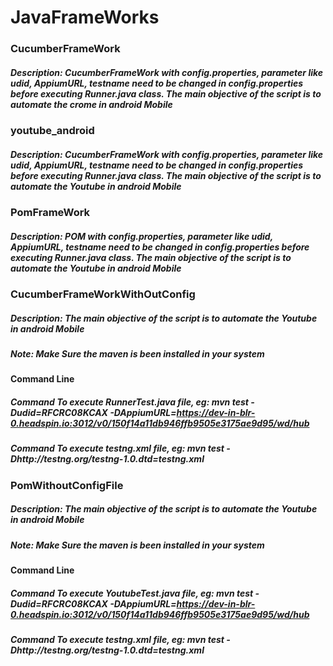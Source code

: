 # JavaFrameWorks

### CucumberFrameWork
##### Description: CucumberFrameWork with config.properties, parameter like udid, AppiumURL, testname need to be changed in config.properties before executing Runner.java class. The main objective of the script is to automate the crome in android Mobile

### youtube_android
##### Description: CucumberFrameWork with config.properties, parameter like udid, AppiumURL, testname need to be changed in config.properties before executing Runner.java class. The main objective of the script is to automate the Youtube in android Mobile

### PomFrameWork
##### Description: POM with config.properties, parameter like udid, AppiumURL, testname need to be changed in config.properties before executing Runner.java class. The main objective of the script is to automate the Youtube in android Mobile

### CucumberFrameWorkWithOutConfig
##### Description: The main objective of the script is to automate the Youtube in android Mobile
##### Note: Make Sure the maven is been installed in your system
#### Command Line
##### Command To execute RunnerTest.java file, eg: mvn test -Dudid=RFCRC08KCAX -DAppiumURL=https://dev-in-blr-0.headspin.io:3012/v0/150f14a11db946ffb9505e3175ae9d95/wd/hub
##### Command To execute testng.xml file, eg: mvn test -Dhttp://testng.org/testng-1.0.dtd=testng.xml

### PomWithoutConfigFile
##### Description: The main objective of the script is to automate the Youtube in android Mobile
##### Note: Make Sure the maven is been installed in your system
#### Command Line
##### Command To execute YoutubeTest.java file, eg: mvn test -Dudid=RFCRC08KCAX -DAppiumURL=https://dev-in-blr-0.headspin.io:3012/v0/150f14a11db946ffb9505e3175ae9d95/wd/hub
##### Command To execute testng.xml file, eg: mvn test -Dhttp://testng.org/testng-1.0.dtd=testng.xml
